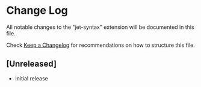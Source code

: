 # Change Log

All notable changes to the "jet-syntax" extension will be documented in this file.

Check [Keep a Changelog](http://keepachangelog.com/) for recommendations on how to structure this file.

## [Unreleased]

- Initial release